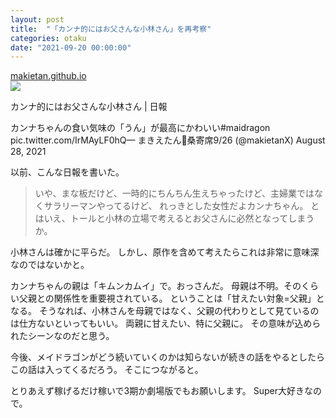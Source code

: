 ```yaml
---
layout: post
title:  "「カンナ的にはお父さんな小林さん」を再考察"
categories: otaku
date: "2021-09-20 00:00:00"
---
```



<div class="card">
  <a href="https://makietan.github.io/otaku/2021/08/30/report.html"></a>
  <div class="card__header">
    <a href="https://makietan.github.io/otaku/2021/08/30/report.html">makietan.github.io</a>
  </div>
  <div class="card__image">
    <img src="https://makietan.github.io/assets/thumbnail/logo.png">
  </div>
  <div class="card__title">
    <p>カンナ的にはお父さんな小林さん | 日報</p>
  </div>
  <div class="card__description">
    <p>カンナちゃんの食い気味の「うん」が最高にかわいい#maidragon pic.twitter.com/IrMAyLF0hQ— まきえたん🥦桑寄席9/26 (@makietanX) August 28, 2021</p>
  </div>
</div>


以前、こんな日報を書いた。

> いや、まな板だけど、一時的にちんちん生えちゃったけど、主婦業ではなくサラリーマンやってるけど、 れっきとした女性だよカンナちゃん。 とはいえ、トールと小林の立場で考えるとお父さんに必然となってしまうか。

小林さんは確かに平らだ。
しかし、原作を含めて考えたらこれは非常に意味深なのではないかと。

カンナちゃんの親は「キムンカムイ」で。おっさんだ。
母親は不明。そのくらい父親との関係性を重要視されている。
ということは「甘えたい対象=父親」となる。
そうなれば、小林さんを母親ではなく、父親の代わりとして見ているのは仕方ないといってもいい。
両親に甘えたい、特に父親に。
その意味が込められたシーンなのだと思う。

今後、メイドラゴンがどう続いていくのかは知らないが続きの話をやるとしたらこの話は入ってくるだろう。
そこにつながると。

とりあえず稼げるだけ稼いで3期か劇場版でもお願いします。
Super大好きなので。

